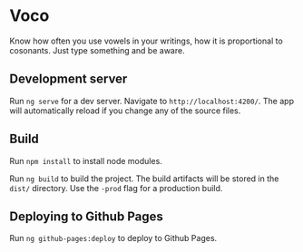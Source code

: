 # Voco

Know how often you use vowels in your writings, how it is proportional to cosonants.
Just type something and be aware.

## Development server
Run `ng serve` for a dev server. Navigate to `http://localhost:4200/`. The app will automatically reload if you change any of the source files.

## Build

Run `npm install` to install node modules.

Run `ng build` to build the project. The build artifacts will be stored in the `dist/` directory. Use the `-prod` flag for a production build.

## Deploying to Github Pages

Run `ng github-pages:deploy` to deploy to Github Pages.

